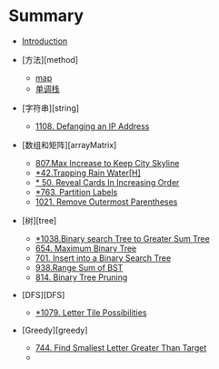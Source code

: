 # Summary

* [Introduction](README.md)

* [方法][method]

    * [map](map.md)
    * [单调栈](method/monotoneStack.md)

* [字符串][string]
  
    * [1108. Defanging an IP Address](string/1108.md)
    
* [数组和矩阵][arrayMatrix]
  
    * [807.Max Increase to Keep City Skyline](arrayMatrix/807.md)
    * [ *42.Trapping Rain Water[H]](arrayMatrix/*42.md)
    * [* 50. Reveal Cards In Increasing Order](array/Matrix/*950.md)
    * [*763. Partition Labels](arrayMatrix/*763.md)
    * [1021. Remove Outermost Parentheses](arrayMatrix/1021.md)
    
* [树][tree]

    * [*1038.Binary search Tree to Greater Sum Tree](tree/*1038.md)
    * [654. Maximum Binary Tree](tree/*654.md)
    * [701. Insert into a Binary Search Tree](tree/701.md)
    * [938.Range Sum of BST](tree/938.md)
    * [814. Binary Tree Pruning](tree/814.md)

* [DFS][DFS]

    * [*1079. Letter Tile Possibilities](DFS/*1079.md)
    

* [Greedy][greedy]
  * [744. Find Smallest Letter Greater Than Target](greedy/744.md)
  * 